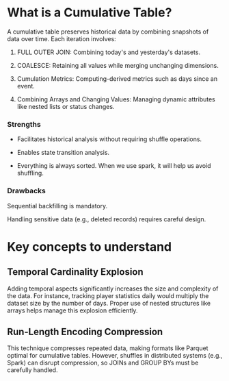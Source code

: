 # What is a Cumulative Table?

A cumulative table preserves historical data by combining snapshots of data over time. Each iteration involves:

1. FULL OUTER JOIN: Combining today's and yesterday's datasets.

2. COALESCE: Retaining all values while merging unchanging dimensions.

3. Cumulation Metrics: Computing-derived metrics such as days since an event.

4. Combining Arrays and Changing Values: Managing dynamic attributes like nested lists or status changes.

### Strengths

- Facilitates historical analysis without requiring shuffle operations.

- Enables state transition analysis.

- Everything is always sorted. When we use spark, it will help us avoid shuffling. 

### Drawbacks

Sequential backfilling is mandatory.

Handling sensitive data (e.g., deleted records) requires careful design.

# Key concepts to understand

## Temporal Cardinality Explosion

Adding temporal aspects significantly increases the size and complexity of the data. For instance, tracking player statistics daily would multiply the dataset size by the number of days. Proper use of nested structures like arrays helps manage this explosion efficiently.

## Run-Length Encoding Compression

This technique compresses repeated data, making formats like Parquet optimal for cumulative tables. However, shuffles in distributed systems (e.g., Spark) can disrupt compression, so JOINs and GROUP BYs must be carefully handled.
